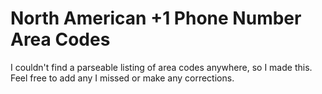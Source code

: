 # North American +1 Phone Number Area Codes
I couldn't find a parseable listing of area codes anywhere, so I made this. Feel free to add any I missed or make any corrections.
